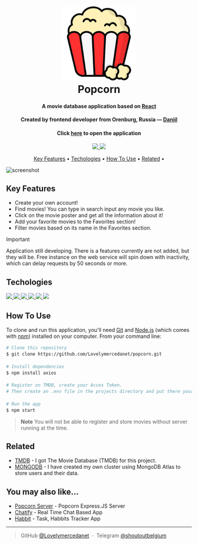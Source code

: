 <h1 align="center">
  <br>
  <a href=""><img src="./src/assets/icons/popcorn.png" alt="Popcorn" width="200"></a>
  <br>
  Popcorn
  <br>
</h1>

<h4 align="center">A movie database application based on <a href="https://react.dev/" target="_blank">React</a></h4>
<h4 align="center">Created by frontend developer from Orenburg, Russia — <a href="https://github.com/Lovelymercedanet" target="_blank">Daniil</a></h4>
<h4 align="center">Click <a href="https://popcorn-danil.netlify.app/">here</a> to open the application</h4>

<p align="center">
    <a href="https://t.me/shoutoutbelgium">
    <img src="https://img.shields.io/badge/Telegram-7ec8e3">
    </a>
    <a href="https://github.com/Lovelymercedanet">
    <img src="https://img.shields.io/badge/GitHub-868b8e">
    </a>
</p>

<p align="center">
  <a href="#key-features">Key Features</a> •
  <a href="#techologies">Techologies</a> •
  <a href="#how-to-use">How To Use</a> •
  <a href="#related">Related</a> •
</p>

![screenshot](./src/assets/gifs/presentation.gif)

## Key Features

- Create your own account!
- Find movies! You can type in search input any movie you like.
- Click on the movie poster and get all the information about it!
- Add your favorite movies to the Favorites section!
- Filter movies based on its name in the Favorites section.

> [!IMPORTANT]
> Application still developing. There is a features currently are not added, but they will be.
> Free instance on the web service will spin down with inactivity, which can delay requests by 50 seconds or more.

## Techologies

<p align="left">
    <a href="https://react.dev/">
    <img src="https://img.shields.io/badge/React-3843cf">
    </a>
    <a href="https://vite.dev/">
    <img src="https://img.shields.io/badge/Vite-edea15">
    </a>
    <a href="https://expressjs.com/">
    <img src="https://img.shields.io/badge/CSS%20modules-5bd96e">
    </a>
    <a href="https://axios-http.com/docs/intro">
    <img src="https://img.shields.io/badge/axios-9398d9">
    </a>
    <a href="https://expressjs.com/">
    <img src="https://img.shields.io/badge/ExpressJS-34353d">
    </a>
    <a href="https://expressjs.com/">
    <img src="https://img.shields.io/badge/MongoDB-5bd96e">
    </a>
</p>

## How To Use

To clone and run this application, you'll need [Git](https://git-scm.com) and [Node.js](https://nodejs.org/en/download/) (which comes with [npm](http://npmjs.com)) installed on your computer. From your command line:

```bash
# Clone this repository
$ git clone https://github.com/Lovelymercedanet/popcorn.git

# Install dependencies
$ npm install axios

# Register on TMDB, create your Acces Token.
# Then create an .env file in the projects directory and put there your token (VITE_ACCESS_TOKEN=<your_token_here>)

# Run the app
$ npm start
```

> **Note**
> You will not be able to register and store movies without server running at the time.

## Related

- [TMDB](https://developer.themoviedb.org/docs/getting-started) - I got The Movie Database (TMDB) for this project.
- [MONGODB](https://developer.themoviedb.org/docs/getting-started) - I have created my own cluster using MongoDB Atlas to store users and their data.

## You may also like...

- [Popcorn Server](https://github.com/Lovelymercedanet/popcorn-Express.JS-server) - Popcorn Express.JS Server
- [Chatify](https://github.com/Lovelymercedanet/chatify-client) - Real Time Chat Based App
- [Habbit](https://github.com/amitmerchant1990/correo) - Task, Habbits Tracker App

---

> GitHub [@Lovelymercedanet](https://github.com/lovelymercedanet) &nbsp;&middot;&nbsp;
> Telegram [@shoutoutbelgium](https://t.me/shoutoutbelgium)
